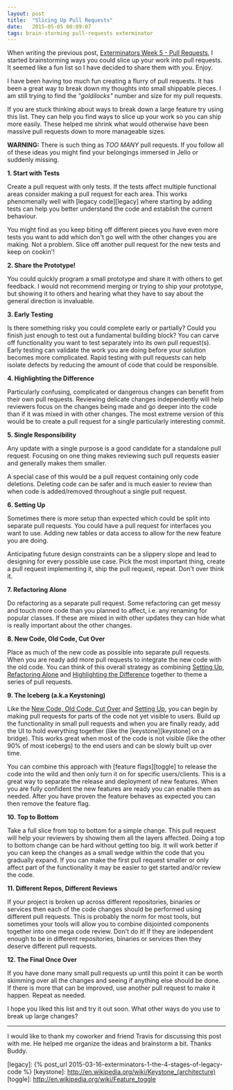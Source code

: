```yaml
---
layout: post
title:  "Slicing Up Pull Requests"
date:   2015-05-05 00:09:07
tags: brain-storming pull-requests exterminator
---
```


When writing the previous post,
[Exterminators Week 5 - Pull Requests](/posts/exterminator-5-pull-request-explosion/), I started brainstorming ways
you could slice up your work into pull requests. It seemed like a fun list so I
have decided to share them with you. Enjoy.

I have been having too much fun creating a flurry of pull requests. It has been
a great way to break down my thoughts into small shippable pieces. I am still
trying to find the <em title="just right">"goldilocks"</em> number and size for
my pull requests.

If you are stuck thinking about ways to break down a large feature try using
this list. They can help you find ways to slice up your work so you can ship
more easily. These helped me shrink what would otherwise have been massive pull
requests down to more manageable sizes.

**WARNING:** There is such thing as *TOO MANY* pull requests. If you follow all
of these ideas you might find your belongings immersed in Jello or suddenly
missing.


<strong><span id="slice-tests">1.</span> Start with Tests</strong>

Create a pull request with only tests. If the tests affect multiple
functional areas consider making a pull request for each area. This
works phenomenally well with [legacy code][legacy] where starting by adding
tests can help you better understand the code and establish the current
behaviour.

You might find as you keep biting off different pieces you have even more tests
you want to add which don't go well with the other changes you are making.
Not a problem. Slice off another pull request for the new tests and
keep on cookin'!

<strong><span id="slice-prototype">2.</span> Share the Prototype!</strong>

You could quickly program a small prototype and share it with others to get
feedback. I would not recommend merging or trying to ship your prototype, but
showing it to others and hearing what they have to say about the general
direction is invaluable.

<strong><span id="slice-early-testing">3.</span> Early Testing</strong>

Is there something risky you could complete early or partially? Could you
finish just enough to test out a fundamental building block? You can carve off
functionality you want to test separately into its own pull request(s).
Early testing can validate the work you are doing before your solution becomes
more complicated. Rapid testing with pull requests can help isolate defects by
reducing the amount of code that could be responsible.

<strong><span id="slice-highlight">4.</span> Highlighting the Difference</strong>

Particularly confusing, complicated or dangerous changes can benefit from
their own pull requests. Reviewing delicate changes independently will help
reviewers focus on the changes being made and go deeper into the code than
if it was mixed in with other changes. The most extreme version of this would be
to create a pull request for a single particularly interesting commit.

<strong><span id="slice-single-responsibility">5.</span> Single Responsibility</strong>

Any update with a single purpose is a good candidate for a standalone pull
request. Focusing on one thing makes reviewing such pull requests easier and
generally makes them smaller.

A special case of this would be a pull request containing only code deletions.
Deleting code can be safer and is much easier to review than when code is
added/removed throughout a single pull request.

<strong><span id="slice-setup">6.</span> Setting Up</strong>

Sometimes there is more setup than expected which could be split into separate pull requests.
You could have a pull request for interfaces you want to use. Adding
new tables or data access to allow for the new feature you are doing.

Anticipating future design constraints can be a slippery slope and lead to designing for every possible use
case. Pick the most important thing, create a pull request implementing it,
ship the pull request, repeat. Don't over think it.

<strong><span id="slice-alone">7.</span> Refactoring Alone</strong>

Do refactoring as a separate pull request. Some refactoring can get messy
and touch more code than you planned to affect, i.e. any renaming for
popular classes. If these are mixed in with other updates they can hide what is
really important about the other changes.

<strong><span id="slice-new-old-cutover">8.</span> New Code, Old Code, Cut Over</strong>

Place as much of the new code as possible into separate pull requests. When you
are ready add more pull requests to integrate the new code with the old code. You can think
of this overall strategy as combining [Setting Up](#slice-setup), [Refactoring Alone](#slice-alone)
and [Highlighting the Difference](#slice-highlight) together to theme a series of pull requests.

<strong><span id="slice-iceberg">9.</span> The Iceberg (a.k.a Keystoning)</strong>

Like the [New Code, Old Code, Cut Over](#slice-new-old-cutover) and [Setting Up](#slice-setup), you can begin by making pull
requests for parts of the code not yet visible to users. Build up the functionality
in small pull requests and when you are finally ready, add the UI to hold
everything together (like the [keystone][keystone] on a bridge). This works
great when most of the code is not visible (like the other 90% of most
icebergs) to the end users and can be slowly built up over time.

You can combine this approach with [feature flags][toggle] to release the code
into the wild and then only turn it on for specific users/clients. This is a great way
to separate the release and deployment of new features. When you are fully
confident the new features are ready you can enable them as needed. After you
have proven the feature behaves as expected you can then remove the feature flag.

<strong><span id="slice-top-to-bottom">10.</span> Top to Bottom</strong>

Take a full slice from top to bottom for a simple change. This pull request
will help your reviewers by showing them all the layers affected. Doing a top
to bottom change can be hard without getting too big. It will work better if
you can keep the changes as a small wedge within the code that you gradually expand. If you
can make the first pull request smaller or only affect part of the
functionality it may be easier to get started and/or review the code.

<strong><span id="slice-different">11.</span> Different Repos, Different Reviews</strong>

If your project is broken up across different repositories, binaries or
services then each of the code changes should be performed using different pull
requests. This is probably the norm for most tools, but sometimes your tools
will allow you to combine disjointed components together into one mega code
review. Don't do it! If they are independent enough to be in different
repositories, binaries or services then they deserve different pull requests.

<strong><span id="slice-final">12.</span> The Final Once Over</strong>

If you have done many small pull requests up until this point it can be worth
skimming over all the changes and seeing if anything else should be done. If
there is more that can be improved, use another pull request to make it happen.
Repeat as needed.

I hope you liked this list and try it out soon. What other ways do you use to
break up large changes?

<hr />

I would like to thank my coworker and friend Travis for discussing this post
with me. He helped me organize the ideas and brainstorm a bit. Thanks Buddy.

[legacy]: {% post_url 2015-03-16-exterminators-1-the-4-stages-of-legacy-code %}
[keystone]: http://en.wikipedia.org/wiki/Keystone_(architecture)
[toggle]: http://en.wikipedia.org/wiki/Feature_toggle
